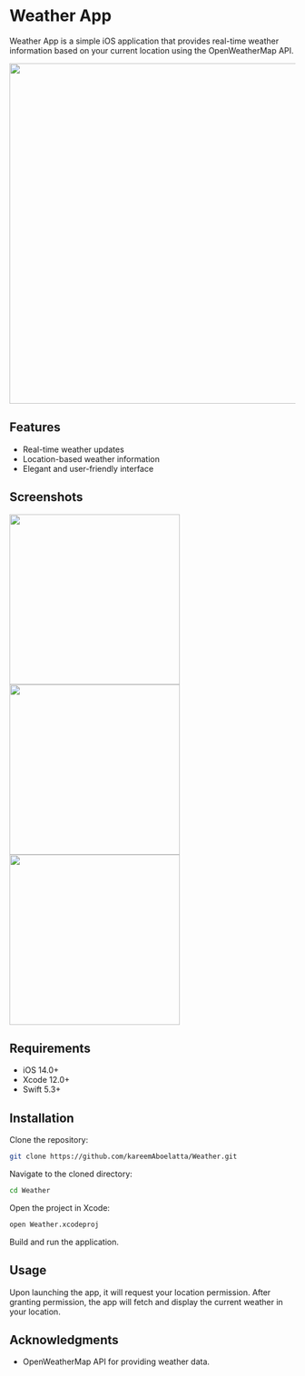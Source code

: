 
# Weather App

Weather App is a simple iOS application that provides real-time weather information based on your current location using the OpenWeatherMap API.

<img src="https://github-production-user-asset-6210df.s3.amazonaws.com/62241386/293710378-76859144-4eda-4b62-ab39-b228c9aa61c1.png" width="600" />

## Features

- Real-time weather updates
- Location-based weather information
- Elegant and user-friendly interface

## Screenshots


<p float="left">
  <img src="https://github-production-user-asset-6210df.s3.amazonaws.com/62241386/293707161-8e0926f2-c7b4-41d2-9236-d98bc6a9cd8b.jpeg" width="300" />
  <img src="https://github-production-user-asset-6210df.s3.amazonaws.com/62241386/293705900-7c2a073f-8a68-4db8-b29a-9984f513e198.png" width="300" /> 
  <img src="https://github-production-user-asset-6210df.s3.amazonaws.com/62241386/293706228-b55c9241-37c0-4ddf-90cf-4b5698166858.png" width="300" />
</p>


## Requirements

- iOS 14.0+
- Xcode 12.0+
- Swift 5.3+

## Installation

Clone the repository:


```bash
git clone https://github.com/kareemAboelatta/Weather.git
```

Navigate to the cloned directory:

```bash
cd Weather
```

Open the project in Xcode:

```bash
open Weather.xcodeproj
```

Build and run the application.

## Usage

Upon launching the app, it will request your location permission. After granting permission, the app will fetch and display the current weather in your location.


## Acknowledgments

- OpenWeatherMap API for providing weather data.
